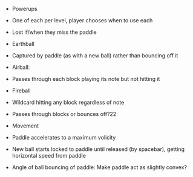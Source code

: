 * Powerups
 * One of each per level, player chooses when to use each
 * Lost if/when they miss the paddle
 * Earthball
  * Captured by paddle (as with a new ball) rather than bouncing off it
 * Airball:
  * Passes through each block playing its note but not hitting it
 * Fireball
  * Wildcard hitting any block regardless of note
  * Passes through blocks or bounces off?22

* Movement
 * Paddle accelerates to a maximum volicity
 * New ball starts locked to paddle until released (by spacebar), getting horizontal speed from paddle
 * Angle of ball bouncing of paddle: Make paddle act as slightly convex?
